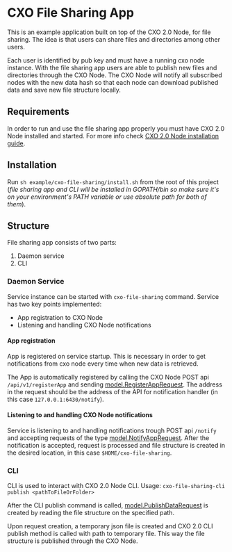 # CXO File Sharing App

This is an example application built on top of the CXO 2.0 Node, for file sharing. The idea is that users can share files and directories among other users.

Each user is identified by pub key and must have a running cxo node instance. With the file sharing app users are able to publish new files and directories through the CXO Node. The CXO Node will notify all subscribed nodes with the new data hash so that each node can download published data and save new file structure locally. 

## Requirements

In order to run and use the file sharing app properly you must have CXO 2.0 Node installed and started.
For more info check [CXO 2.0 Node installation guide](/README.md).

## Installation

Run `sh example/cxo-file-sharing/install.sh` from the root of this project (_file sharing app and CLI will be installed in GOPATH/bin so make sure it's on your environment's PATH variable or use absolute path for both of them_).

## Structure

File sharing app consists of two parts:

1. Daemon service 
2. CLI

### Daemon Service

Service instance can be started with `cxo-file-sharing` command. Service has two key points implemented:

- App registration to CXO Node
- Listening and handling CXO Node notifications

#### App registration

App is registered on service startup. This is necessary in order to get notifications from cxo node every time when new data is retrieved.

The App is automatically registered by calling the CXO Node POST api `/api/v1/registerApp` and sending [model.RegisterAppRequest](/pkg/model/model.go). The address in the request should be the address of the API for notification handler (in this case `127.0.0.1:6430/notify`).

#### Listening to and handling CXO Node notifications

Service is listening to and handling notifications trough POST api `/notify` and accepting requests of the type [model.NotifyAppRequest](/pkg/model/model.go).
After the notification is accepted, request is processed and file structure is created in the desired location, in this case `$HOME/cxo-file-sharing`.

### CLI

CLI is used to interact with CXO 2.0 Node CLI. Usage: `cxo-file-sharing-cli publish <pathToFileOrFolder>`

After the CLI publish command is called, [model.PublishDataRequest](/pkg/model/model.go) is created by reading the file structure on the specified path.

Upon request creation, a temporary json file is created and CXO 2.0 CLI publish method is called with path to temporary file. This way the file structure is published through the CXO Node.